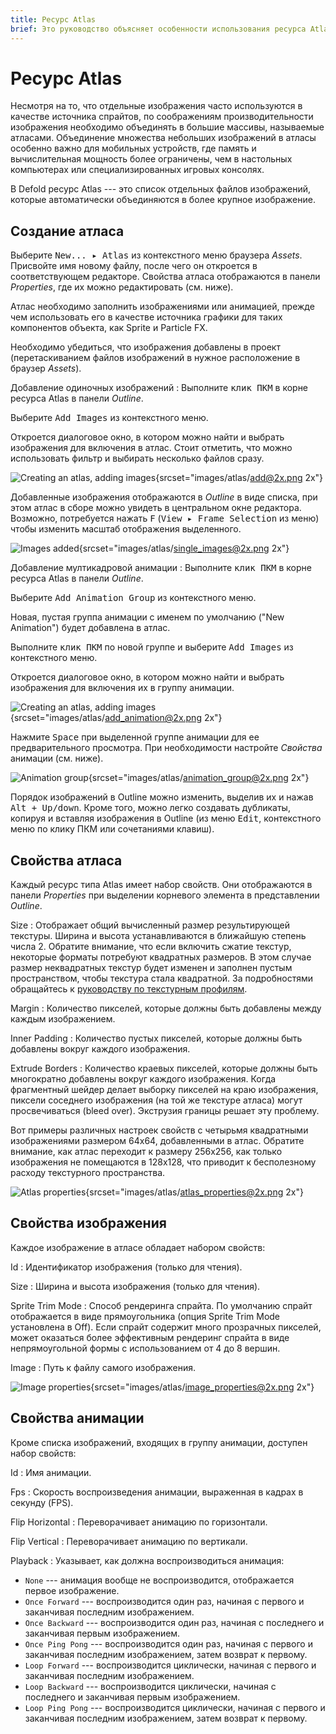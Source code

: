 ```yaml
---
title: Ресурс Atlas
brief: Это руководство объясняет особенности использования ресурса Atlas в Defold.
---
```


# Ресурс Atlas

Несмотря на то, что отдельные изображения часто используются в качестве источника спрайтов, по соображениям производительности изображения необходимо объединять в большие массивы, называемые атласами. Объединение множества небольших изображений в атласы особенно важно для мобильных устройств, где память и вычислительная мощность более ограничены, чем в настольных компьютерах или специализированных игровых консолях.

В Defold ресурс Atlas --- это список отдельных файлов изображений, которые автоматически объединяются в более крупное изображение.

## Создание атласа

Выберите <kbd>New... ▸ Atlas</kbd> из контекстного меню браузера *Assets*. Присвойте имя новому файлу, после чего он откроется в соответствующем редакторе. Свойства атласа отображаются в панели
*Properties*, где их можно редактировать (см. ниже).

Атлас необходимо заполнить изображениями или анимацией, прежде чем использовать его в качестве источника графики для таких компонентов объекта, как Sprite и Particle FX.

Необходимо убедиться, что изображения добавлены в проект (перетаскиванием файлов изображений в нужное расположение в браузер *Assets*).

Добавление одиночных изображений
: Выполните <kbd>клик ПКМ</kbd> в корне ресурса Atlas в панели *Outline*.

  Выберите <kbd>Add Images</kbd> из контекстного меню.

  Откроется диалоговое окно, в котором можно найти и выбрать изображения для включения в атлас. Стоит отметить, что можно использовать фильтр и выбирать несколько файлов сразу.

  ![Creating an atlas, adding images](images/atlas/add.png){srcset="images/atlas/add@2x.png 2x"}

  Добавленные изображения отображаются в *Outline* в виде списка, при этом атлас в сборе можно увидеть в центральном окне редактора. Возможно, потребуется нажать <kbd>F</kbd> (<kbd>View ▸ Frame Selection</kbd> из меню) чтобы изменить масштаб отображения выделенного.

  ![Images added](images/atlas/single_images.png){srcset="images/atlas/single_images@2x.png 2x"}

Добавление мултикадровой анимации
: Выполните <kbd>клик ПКМ</kbd> в корне ресурса Atlas в панели *Outline*.

  Выберите <kbd>Add Animation Group</kbd> из контекстного меню.

  Новая, пустая группа анимации с именем по умолчанию ("New Animation") будет добавлена в атлас.

  Выполните <kbd>клик ПКМ</kbd> по новой группе и выберите <kbd>Add Images</kbd> из контекстного меню.

  Откроется диалоговое окно, в котором можно найти и выбрать изображения для включения их в группу анимации.

  ![Creating an atlas, adding images](images/atlas/add_animation.png){srcset="images/atlas/add_animation@2x.png 2x"}

  Нажмите <kbd>Space</kbd> при выделенной группе анимации для ее предварительного просмотра. При необходимости настройте *Свойства* анимации (см. ниже).

  ![Animation group](images/atlas/animation_group.png){srcset="images/atlas/animation_group@2x.png 2x"}

Порядок изображений в Outline можно изменить, выделив их и нажав <kbd>Alt + Up/down</kbd>. Кроме того, можно легко создавать дубликаты, копируя и вставляя изображения в Outline (из меню <kbd>Edit</kbd>, контекстного меню по клику ПКМ или сочетаниями клавиш).

## Свойства атласа

Каждый ресурс типа Atlas имеет набор свойств. Они отображаются в панели *Properties* при выделении корневого элемента в представлении *Outline*.

Size
: Отображает общий вычисленный размер результирующей текстуры. Ширина и высота устанавливаются в ближайшую степень числа 2. Обратите внимание, что если включить сжатие текстур, некоторые форматы потребуют квадратных размеров. В этом случае размер неквадратных текстур будет изменен и заполнен пустым пространством, чтобы текстура стала квадратной. За подробностями обращайтесь к [руководству по текстурным профилям](/manuals/texture-profiles/).

Margin
: Количество пикселей, которые должны быть добавлены между каждым изображением.

Inner Padding
: Количество пустых пикселей, которые должны быть добавлены вокруг каждого изображения.

Extrude Borders
: Количество краевых пикселей, которые должны быть многократно добавлены вокруг каждого изображения. Когда фрагментный шейдер делает выборку пикселей на краю изображения, пиксели соседнего изображения (на той же текстуре атласа) могут просвечиваться (bleed over). Экструзия границы решает эту проблему.

Вот примеры различных настроек свойств с четырьмя квадратными изображениями размером 64x64, добавленными в атлас. Обратите внимание, как атлас переходит к размеру 256x256, как только изображения не помещаются в 128x128, что приводит к бесполезному расходу текстурного пространства.

![Atlas properties](images/atlas/atlas_properties.png){srcset="images/atlas/atlas_properties@2x.png 2x"}

## Свойства изображения

Каждое изображение в атласе обладает набором свойств:

Id
: Идентификатор изображения (только для чтения).

Size
: Ширина и высота изображения (только для чтения).

Sprite Trim Mode
: Способ рендеринга спрайта. По умолчанию спрайт отображается в виде прямоугольника (опция Sprite Trim Mode установлена в Off). Если спрайт содержит много прозрачных пикселей, может оказаться более эффективным рендеринг спрайта в виде непрямоугольной формы с использованием от 4 до 8 вершин.

Image
: Путь к файлу самого изображения.

![Image properties](images/atlas/image_properties.png){srcset="images/atlas/image_properties@2x.png 2x"}

## Свойства анимации

Кроме списка изображений, входящих в группу анимации, доступен набор свойств:

Id
: Имя анимации.

Fps
: Скорость воспроизведения анимации, выраженная в кадрах в секунду (FPS).

Flip Horizontal
: Переворачивает анимацию по горизонтали.

Flip Vertical
: Переворачивает анимацию по вертикали.

Playback
: Указывает, как должна воспроизводиться анимация:

  - `None` --- анимация вообще не воспроизводится, отображается первое изображение.
  - `Once Forward` --- воспроизводится один раз, начиная с первого и заканчивая последним изображением.
  - `Once Backward` --- воспроизводится один раз, начиная с последнего и заканчивая первым изображением.
  - `Once Ping Pong` --- воспроизводится один раз, начиная с первого и заканчивая последним изображением, затем возврат к первому.
  - `Loop Forward` --- воспроизводится циклически, начиная с первого и заканчивая последним изображением.
  - `Loop Backward` --- воспроизводится циклически, начиная с последнего и заканчивая первым изображением.
  - `Loop Ping Pong` --- воспроизводится циклически, начиная с первого и заканчивая последним изображением, затем возврат к первому.
